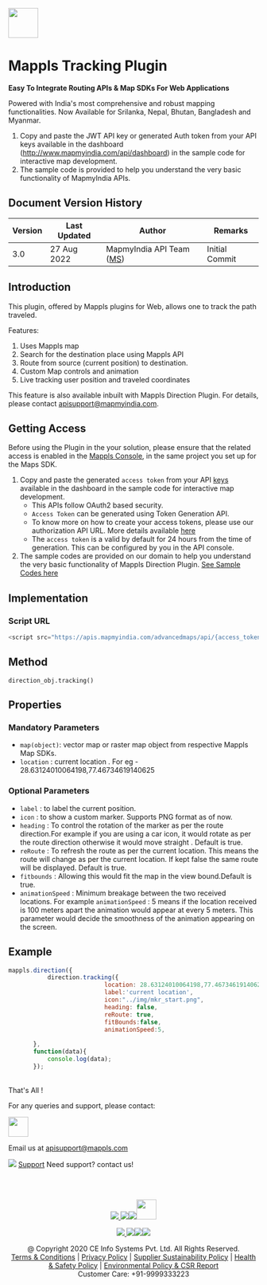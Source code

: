 [<img src="https://about.mappls.com/images/mappls-b-logo.svg" height="60"/> </p>](https://www.mapmyindia.com/api)


# Mappls Tracking Plugin 

**Easy To Integrate Routing APIs & Map SDKs For Web Applications**

Powered with India's most comprehensive and robust mapping functionalities. Now Available for Srilanka, Nepal, Bhutan, Bangladesh and Myanmar.

1. Copy and paste the JWT API key or generated Auth token from your API keys available in the dashboard (http://www.mapmyindia.com/api/dashboard) in the sample code for interactive map development.
2. The sample code is provided to help you understand the very basic functionality of MapmyIndia APIs.

## Document Version History

| Version | Last Updated  | Author                                                        |Remarks
| ------- | ------------- | ------------------------------------------------------------- |-------------- |
| 3.0  | 27 Aug 2022 | MapmyIndia API Team ([MS](https://github.com/mamtasharma117)) | Initial Commit

## Introduction

This plugin, offered by Mappls plugins for Web, allows one to track the path traveled.

Features:

 1. Uses Mappls map 
 2. Search for the destination place using Mappls API 
 3. Route from source (current position) to destination. 
 4. Custom Map controls and animation 
 5. Live tracking user position and traveled coordinates


This feature is also available inbuilt with Mappls Direction Plugin. For details, please contact apisupport@mapmyindia.com.

## Getting Access

Before using the Plugin in the your solution, please ensure that the related access is enabled in the [Mappls Console](https://apis.mappls.com/console/), in the same project you set up for the Maps SDK.

1. Copy and paste the generated `access token` from your API [keys](https://apis.mappls.com/console/) available in the dashboard in the sample code for interactive map development.
    - This APIs follow OAuth2 based security.
    - `Access Token` can be generated using Token Generation API.
    - To know more on how to create your access tokens, please use our authorization API URL. More details available [here](https://about.mappls.com/api/advanced-maps/doc/authentication-api.php)
    - The `access token` is a valid by default for 24 hours from the time of generation. This can be configured by you in the API console.
2. The sample codes are provided on our domain to help you understand the very basic functionality of Mappls Direction Plugin. [See Sample Codes here](https://about.mappls.com/api/web-sdk/vector-plugin-example/Tracking/mappls-tracking-plugin)

## Implementation


### Script URL

```js
<script src="https://apis.mapmyindia.com/advancedmaps/api/{access_token}/map_sdk_plugins?v=3.0&libraries=direction"></script>
```

## Method

`direction_obj.tracking()`

## Properties

### Mandatory Parameters

  - `map(object)`: vector map or raster map object from respective Mappls Map SDKs.
- `location` : current location . For eg -  28.63124010064198,77.46734619140625

### Optional Parameters

- `label` : to label the current position.
- `icon` : to show a custom marker. Supports PNG format as of now.
- `heading` : To control the rotation of the marker as per the route direction.For example if you are using a car icon, it would rotate as per the route direction otherwise it would move straight . Default is true.
- `reRoute` : To refresh the route as per the current location. This means the route will change as per the current location. If kept false the same route will be displayed. Default is true.
- `fitbounds` : Allowing this would fit the map in the view bound.Default is true.
- `animationSpeed` : Minimum breakage between the two received locations. For example `animationSpeed` : 5 means if the location received is 100 meters apart the animation would appear at every 5 meters. This parameter would decide the smoothness of the animation appearing on the screen.


 
## Example


 ```js
mappls.direction({
            direction.tracking({
                            location: 28.63124010064198,77.46734619140625,
                            label:'current location',
                            icon:"../img/mkr_start.png",
                            heading: false,
                            reRoute: true, 
                            fitBounds:false,
                            animationSpeed:5,
                            
        },
        function(data){
            console.log(data);
        });
 ```


<br>
That's All !

For any queries and support, please contact:


[<img src="https://about.mappls.com/images/mappls-logo.svg" height="40"/> </p>](https://about.mappls.com/api/)
Email us at [apisupport@mappls.com](mailto:apisupport@mappls.com)

![](https://www.mapmyindia.com/api/img/icons/support.png)
[Support](https://www.mapmyindia.com/api/index.php#f_cont)
Need support? contact us!

<br></br>

[<p align="center"> <img src="https://www.mapmyindia.com/api/img/icons/stack-overflow.png"/> ](https://stackoverflow.com/questions/tagged/mapmyindia-api)[![](https://www.mapmyindia.com/api/img/icons/blog.png)](http://www.mapmyindia.com/blog/)[![](https://www.mapmyindia.com/api/img/icons/gethub.png)](https://github.com/MapmyIndia)[<img src="https://mmi-api-team.s3.ap-south-1.amazonaws.com/API-Team/npm-logo.one-third%5B1%5D.png" height="40"/> </p>](https://www.npmjs.com/org/mapmyindia)

[<p align="center"> <img src="https://www.mapmyindia.com/june-newsletter/icon4.png"/> ](https://www.facebook.com/MapmyIndia)[![](https://www.mapmyindia.com/june-newsletter/icon2.png)](https://twitter.com/MapmyIndia)[![](https://www.mapmyindia.com/newsletter/2017/aug/llinkedin.png)](https://www.linkedin.com/company/mapmyindia)[![](https://www.mapmyindia.com/june-newsletter/icon3.png)](https://www.youtube.com/user/MapmyIndia/)

<div align="center">@ Copyright 2020 CE Info Systems Pvt. Ltd. All Rights Reserved.</div>

<div align="center"> <a href="https://www.mapmyindia.com/api/terms-&-conditions">Terms & Conditions</a> | <a href="https://www.mapmyindia.com/about/privacy-policy">Privacy Policy</a> | <a href="https://www.mapmyindia.com/pdf/mapmyIndia-sustainability-policy-healt-labour-rules-supplir-sustainability.pdf">Supplier Sustainability Policy</a> | <a href="https://www.mapmyindia.com/pdf/Health-Safety-Management.pdf">Health & Safety Policy</a> | <a href="https://www.mapmyindia.com/pdf/Environment-Sustainability-Policy-CSR-Report.pdf">Environmental Policy & CSR Report</a>

<div align="center">Customer Care: +91-9999333223</div>
